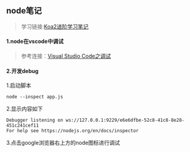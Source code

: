 ## node笔记

>学习链接:[Koa2进阶学习笔记](https://chenshenhai.github.io/koa2-note/)

#### 1.node在vscode中调试
>参考连接：[Visual Studio Code之调试](https://segmentfault.com/a/1190000004136202)

#### 2.开发debug
1.启动脚本
```
node --inspect app.js
```
2.显示内容如下
```
Debugger listening on ws://127.0.0.1:9229/e6e6dfbe-52c8-41c8-8e28-451c241cef11
For help see https://nodejs.org/en/docs/inspector
```
3.点击google浏览器右上方的node图标进行调试